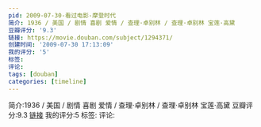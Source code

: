 ```yaml
---
pid: 2009-07-30-看过电影-摩登时代
简介: 1936 / 美国 / 剧情 喜剧 爱情 / 查理·卓别林 / 查理·卓别林 宝莲·高黛
豆瓣评分: '9.3'
链接: https://movie.douban.com/subject/1294371/
创建时间: '2009-07-30 17:13:09'
我的评分: '5'
标签:
评论:
tags: [douban]
categories: [timeline]
---
```

简介:1936 / 美国 / 剧情 喜剧 爱情 / 查理·卓别林 / 查理·卓别林 宝莲·高黛
豆瓣评分:9.3
[链接](https://movie.douban.com/subject/1294371/)
我的评分:5
标签:
评论:
